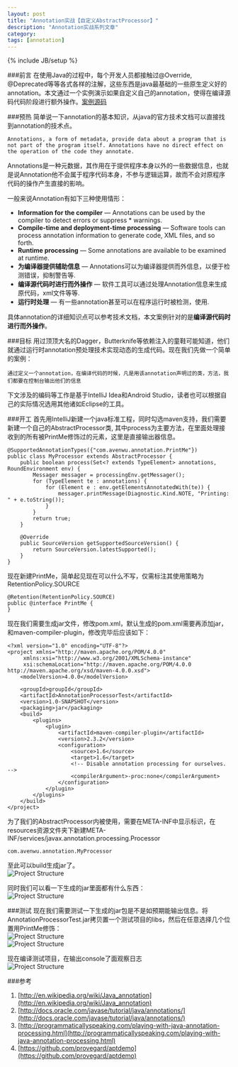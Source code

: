 ```yaml
---
layout: post
title: "Annotation实战【自定义AbstractProcessor】"
description: "Annotation实战系列文章"
category:
tags: [annotation]
---
```

{% include JB/setup %}

###前言
在使用Java的过程中，每个开发人员都接触过@Override, @Deprecated等等各式各样的注解，这些东西是java最基础的一些原生定义好的annotation。本文通过一个实例演示如果自定义自己的annotation，使得在编译源码代码阶段进行额外操作。[案例源码](https://github.com/avenwu/annotationprocessortest.git)

###预热
简单说一下annotation的基本知识，从java的官方技术文档可以直接找到annotation的技术点。

	Annotations, a form of metadata, provide data about a program that is not part of the program itself. Annotations have no direct effect on the operation of the code they annotate.

Annotations是一种元数据，其作用在于提供程序本身以外的一些数据信息，也就是说Annotation他不会属于程序代码本身，不参与逻辑运算，故而不会对原程序代码的操作产生直接的影响。  

一般来说Annotation有如下三种使用情形：  

- **Information for the compiler** — Annotations can be used by the compiler to detect errors or suppress * warnings.
- **Compile-time and deployment-time processing** — Software tools can process annotation information to generate code, XML files, and so forth.
- **Runtime processing** — Some annotations are available to be examined at runtime.
- **为编译器提供辅助信息** — Annotations可以为编译器提供而外信息，以便于检测错误，抑制警告等.
- **编译源代码时进行而外操作** — 软件工具可以通过处理Annotation信息来生成原代码，xml文件等等.
- **运行时处理** — 有一些annotation甚至可以在程序运行时被检测，使用.

具体annotation的详细知识点可以参考技术文档，本文案例针对的是**编译源代码时进行而外操作**。

###目标
用过顶顶大名的Dagger，Butterknife等依赖注入的童鞋可能知道，他们就通过运行时annotation预处理技术实现动态的生成代码。现在我们先做一个简单的案例：
	
	通过定义一个annotation，在编译代码的时候，凡是用该annotation声明过的类，方法，我们都要在控制台输出他们的信息

下文涉及的编码等工作是基于IntelliJ Idea和Android Studio，读者也可以根据自己的实际情况选用其他诸如Eclipse的工具。

###开工
首先用IntelliJ新建一个java标准工程，同时勾选maven支持，我们需要新建一个自己的AbstractProcessor类, 其中process为主要方法，在里面处理接收到的所有被PrintMe修饰过的元素，这里是直接输出器信息。

    @SupportedAnnotationTypes({"com.avenwu.annotation.PrintMe"})
	public class MyProcessor extends AbstractProcessor {
	    public boolean process(Set<? extends TypeElement> annotations, RoundEnvironment env) {
	        Messager messager = processingEnv.getMessager();
	        for (TypeElement te : annotations) {
	            for (Element e : env.getElementsAnnotatedWith(te)) {
	                messager.printMessage(Diagnostic.Kind.NOTE, "Printing: " + e.toString());
	            }
	        }
	        return true;
	    }
	
	    @Override
	    public SourceVersion getSupportedSourceVersion() {
	        return SourceVersion.latestSupported();
	    }
	}

现在新建PrintMe，简单起见现在可以什么不写，仅需标注其使用策略为RetentionPolicy.SOURCE

	@Retention(RetentionPolicy.SOURCE)
	public @interface PrintMe {
	}

现在我们需要生成jar文件，修改pom.xml，默认生成的pom.xml需要再添加<packaging>jar</packaging>，和maven-compiler-plugin，修改完毕后应该如下：

	<?xml version="1.0" encoding="UTF-8"?>
	<project xmlns="http://maven.apache.org/POM/4.0.0"
         xmlns:xsi="http://www.w3.org/2001/XMLSchema-instance"
         xsi:schemaLocation="http://maven.apache.org/POM/4.0.0 http://maven.apache.org/xsd/maven-4.0.0.xsd">
	    <modelVersion>4.0.0</modelVersion>
	
	    <groupId>groupId</groupId>
	    <artifactId>AnnotationProcessorTest</artifactId>
	    <version>1.0-SNAPSHOT</version>
	    <packaging>jar</packaging>
	    <build>
	        <plugins>
	            <plugin>
	                <artifactId>maven-compiler-plugin</artifactId>
	                <version>2.3.2</version>
	                <configuration>
	                    <source>1.6</source>
	                    <target>1.6</target>
	                    <!-- Disable annotation processing for ourselves. -->
	                    <compilerArgument>-proc:none</compilerArgument>
	                </configuration>
	            </plugin>
	        </plugins>
	    </build>
	</project>

为了我们的AbstractProcessor内被使用，需要在META-INF中显示标识，在resources资源文件夹下新建META-INF/services/javax.annotation.processing.Processor

	com.avenwu.annotation.MyProcessor

至此可以build生成jar了。  
![Project Structure](https://raw.githubusercontent.com/avenwu/blogs/master/blog/resources/project-structure.PNG)

同时我们可以看一下生成的jar里面都有什么东西：  
![Project Structure](https://raw.githubusercontent.com/avenwu/blogs/master/blog/resources/target-jar-structure.PNG)

###测试
现在我们需要测试一下生成的jar包是不是如预期能输出信息。将AnnotationProcessorTest.jar拷贝置一个测试项目的libs，然后在任意选择几个位置用PrintMe修饰：  
![Project Structure](https://raw.githubusercontent.com/avenwu/blogs/master/blog/resources/jar-in-libs.PNG)  
![Project Structure](https://raw.githubusercontent.com/avenwu/blogs/master/blog/resources/annotated-file.PNG)  

现在编译测试项目，在输出console了面观察日志  
![Project Structure](https://raw.githubusercontent.com/avenwu/blogs/master/blog/resources/build-console-log.PNG)  


###参考
1. [http://en.wikipedia.org/wiki/Java_annotation](http://en.wikipedia.org/wiki/Java_annotation)
2. [http://docs.oracle.com/javase/tutorial/java/annotations/](http://docs.oracle.com/javase/tutorial/java/annotations/)
3. [http://programmaticallyspeaking.com/playing-with-java-annotation-processing.html](http://programmaticallyspeaking.com/playing-with-java-annotation-processing.html)
4. [https://github.com/provegard/aptdemo](https://github.com/provegard/aptdemo)
